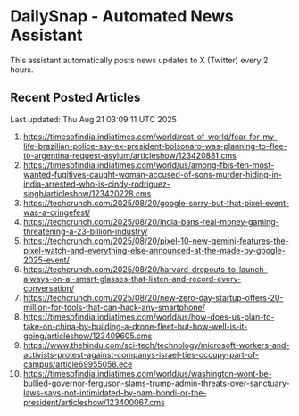 # DailySnap - Automated News Assistant

This assistant automatically posts news updates to X (Twitter) every 2 hours.

## Recent Posted Articles

Last updated: Thu Aug 21 03:09:11 UTC 2025

1. https://timesofindia.indiatimes.com/world/rest-of-world/fear-for-my-life-brazilian-police-say-ex-president-bolsonaro-was-planning-to-flee-to-argentina-request-asylum/articleshow/123420881.cms
2. https://timesofindia.indiatimes.com/world/us/among-fbis-ten-most-wanted-fugitives-caught-woman-accused-of-sons-murder-hiding-in-india-arrested-who-is-cindy-rodriguez-singh/articleshow/123420228.cms
3. https://techcrunch.com/2025/08/20/google-sorry-but-that-pixel-event-was-a-cringefest/
4. https://techcrunch.com/2025/08/20/india-bans-real-money-gaming-threatening-a-23-billion-industry/
5. https://techcrunch.com/2025/08/20/pixel-10-new-gemini-features-the-pixel-watch-and-everything-else-announced-at-the-made-by-google-2025-event/
6. https://techcrunch.com/2025/08/20/harvard-dropouts-to-launch-always-on-ai-smart-glasses-that-listen-and-record-every-conversation/
7. https://techcrunch.com/2025/08/20/new-zero-day-startup-offers-20-million-for-tools-that-can-hack-any-smartphone/
8. https://timesofindia.indiatimes.com/world/us/how-does-us-plan-to-take-on-china-by-building-a-drone-fleet-but-how-well-is-it-going/articleshow/123409605.cms
9. https://www.thehindu.com/sci-tech/technology/microsoft-workers-and-activists-protest-against-companys-israel-ties-occupy-part-of-campus/article69955058.ece
10. https://timesofindia.indiatimes.com/world/us/washington-wont-be-bullied-governor-ferguson-slams-trump-admin-threats-over-sanctuary-laws-says-not-intimidated-by-pam-bondi-or-the-president/articleshow/123400067.cms
